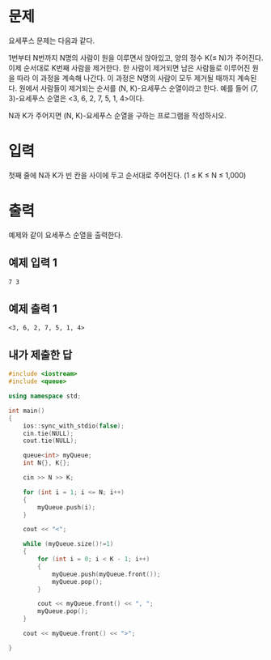 문제
===========
요세푸스 문제는 다음과 같다.

1번부터 N번까지 N명의 사람이 원을 이루면서 앉아있고, 양의 정수 K(≤ N)가 주어진다. 이제 순서대로 K번째 사람을 제거한다. 한 사람이 제거되면 남은 사람들로 이루어진 원을 따라 이 과정을 계속해 나간다. 이 과정은 N명의 사람이 모두 제거될 때까지 계속된다. 원에서 사람들이 제거되는 순서를 (N, K)-요세푸스 순열이라고 한다. 예를 들어 (7, 3)-요세푸스 순열은 <3, 6, 2, 7, 5, 1, 4>이다.

N과 K가 주어지면 (N, K)-요세푸스 순열을 구하는 프로그램을 작성하시오.

입력
=========
첫째 줄에 N과 K가 빈 칸을 사이에 두고 순서대로 주어진다. (1 ≤ K ≤ N ≤ 1,000)

출력
=========
예제와 같이 요세푸스 순열을 출력한다.

예제 입력 1
---------
```
7 3
```
예제 출력 1 
-----------
```
<3, 6, 2, 7, 5, 1, 4>
```

내가 제출한 답
----------------
```cpp
#include <iostream>
#include <queue>

using namespace std;

int main()
{
	ios::sync_with_stdio(false);
	cin.tie(NULL);
	cout.tie(NULL);

	queue<int> myQueue;
	int N{}, K{};

	cin >> N >> K;

	for (int i = 1; i <= N; i++)
	{
		myQueue.push(i);
	}

	cout << "<";

	while (myQueue.size()!=1)
	{
		for (int i = 0; i < K - 1; i++)
		{
			myQueue.push(myQueue.front());
			myQueue.pop();
		}

		cout << myQueue.front() << ", ";
		myQueue.pop();
	}

	cout << myQueue.front() << ">";

}
```
